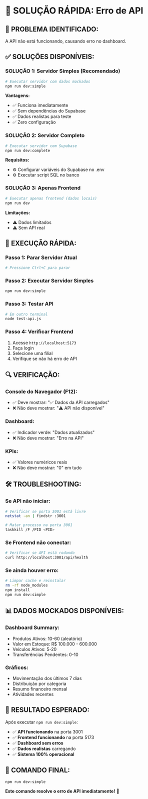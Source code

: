 # 🔧 SOLUÇÃO RÁPIDA: Erro de API

## 🚨 **PROBLEMA IDENTIFICADO:**
A API não está funcionando, causando erro no dashboard.

## ✅ **SOLUÇÕES DISPONÍVEIS:**

### **SOLUÇÃO 1: Servidor Simples (Recomendado)**
```bash
# Executar servidor com dados mockados
npm run dev:simple
```

**Vantagens:**
- ✅ Funciona imediatamente
- ✅ Sem dependências do Supabase
- ✅ Dados realistas para teste
- ✅ Zero configuração

### **SOLUÇÃO 2: Servidor Completo**
```bash
# Executar servidor com Supabase
npm run dev:complete
```

**Requisitos:**
- ⚙️ Configurar variáveis do Supabase no .env
- ⚙️ Executar script SQL no banco

### **SOLUÇÃO 3: Apenas Frontend**
```bash
# Executar apenas frontend (dados locais)
npm run dev
```

**Limitações:**
- ⚠️ Dados limitados
- ⚠️ Sem API real

## 🚀 **EXECUÇÃO RÁPIDA:**

### **Passo 1: Parar Servidor Atual**
```bash
# Pressione Ctrl+C para parar
```

### **Passo 2: Executar Servidor Simples**
```bash
npm run dev:simple
```

### **Passo 3: Testar API**
```bash
# Em outro terminal
node test-api.js
```

### **Passo 4: Verificar Frontend**
1. Acesse `http://localhost:5173`
2. Faça login
3. Selecione uma filial
4. Verifique se não há erro de API

## 🔍 **VERIFICAÇÃO:**

### **Console do Navegador (F12):**
- ✅ Deve mostrar: "✅ Dados da API carregados"
- ❌ Não deve mostrar: "⚠️ API não disponível"

### **Dashboard:**
- ✅ Indicador verde: "Dados atualizados"
- ❌ Não deve mostrar: "Erro na API"

### **KPIs:**
- ✅ Valores numéricos reais
- ❌ Não deve mostrar: "0" em tudo

## 🛠️ **TROUBLESHOOTING:**

### **Se API não iniciar:**
```bash
# Verificar se porta 3001 está livre
netstat -an | findstr :3001

# Matar processo na porta 3001
taskkill /F /PID <PID>
```

### **Se Frontend não conectar:**
```bash
# Verificar se API está rodando
curl http://localhost:3001/api/health
```

### **Se ainda houver erro:**
```bash
# Limpar cache e reinstalar
rm -rf node_modules
npm install
npm run dev:simple
```

## 📊 **DADOS MOCKADOS DISPONÍVEIS:**

### **Dashboard Summary:**
- Produtos Ativos: 10-60 (aleatório)
- Valor em Estoque: R$ 100.000 - 600.000
- Veículos Ativos: 5-20
- Transferências Pendentes: 0-10

### **Gráficos:**
- Movimentação dos últimos 7 dias
- Distribuição por categoria
- Resumo financeiro mensal
- Atividades recentes

## 🎯 **RESULTADO ESPERADO:**

Após executar `npm run dev:simple`:

- ✅ **API funcionando** na porta 3001
- ✅ **Frontend funcionando** na porta 5173
- ✅ **Dashboard sem erros**
- ✅ **Dados realistas** carregando
- ✅ **Sistema 100% operacional**

## 🚀 **COMANDO FINAL:**

```bash
npm run dev:simple
```

**Este comando resolve o erro de API imediatamente!** 🎉





















